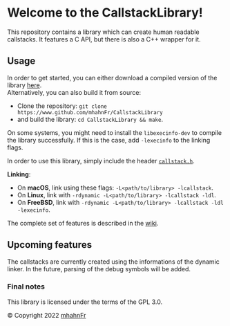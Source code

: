 # Welcome to the CallstackLibrary!
This repository contains a library which can create human readable callstacks. It features a C API, but
there is also a C++ wrapper for it.

## Usage
In order to get started, you can either download a compiled version of the library [here](https://www.github.com/mhahnFr/CallstackLibrary/releases).  
Alternatively, you can also build it from source:
- Clone the repository: ``git clone https://www.github.com/mhahnFr/CallstackLibrary``
- and build the library: ``cd CallstackLibrary && make``.

On some systems, you might need to install the ``libexecinfo-dev`` to compile the library successfully.
If this is the case, add ``-lexecinfo`` to the linking flags.

In order to use this library, simply include the header [``callstack.h``](https://www.github.com/mhahnFr/CallstackLibrary/blob/main/include/callstack.h).

**Linking**:
- On **macOS**, link using these flags: ``-L<path/to/library> -lcallstack``.
- On **Linux**, link with ``-rdynamic -L<path/to/library> -lcallstack -ldl``.
- On **FreeBSD**, link with ``-rdynamic -L<path/to/library> -lcallstack -ldl -lexecinfo``.

The complete set of features is described in the [wiki](https://www.github.com/mhahnFr/CallstackLibrary/wiki).

## Upcoming features
The callstacks are currently created using the informations of  the dynamic linker.
In the future, parsing of the debug symbols will be added.

### Final notes
This library is licensed under the terms of the GPL 3.0.

© Copyright 2022 [mhahnFr](https://www.github.com/mhahnFr)
